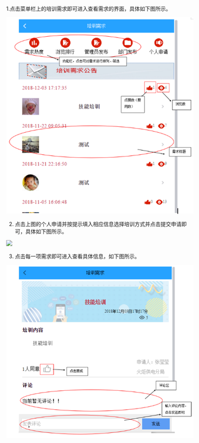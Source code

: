 1.点击菜单栏上的培训需求即可进入查看需求的界面，具体如下图所示。

![](/assets/122.png)



2. 点击上图的个人申请并按提示填入相应信息选择培训方式并点击提交申请即可，具体如下图所示。

![](file:///C:\Users\ADMINI~1\AppData\Local\Temp\ksohtml\wpsD09C.tmp.jpg)



3. 点击每一项需求即可进入查看具体信息，如下图所示。

![](/assets/123.png)

